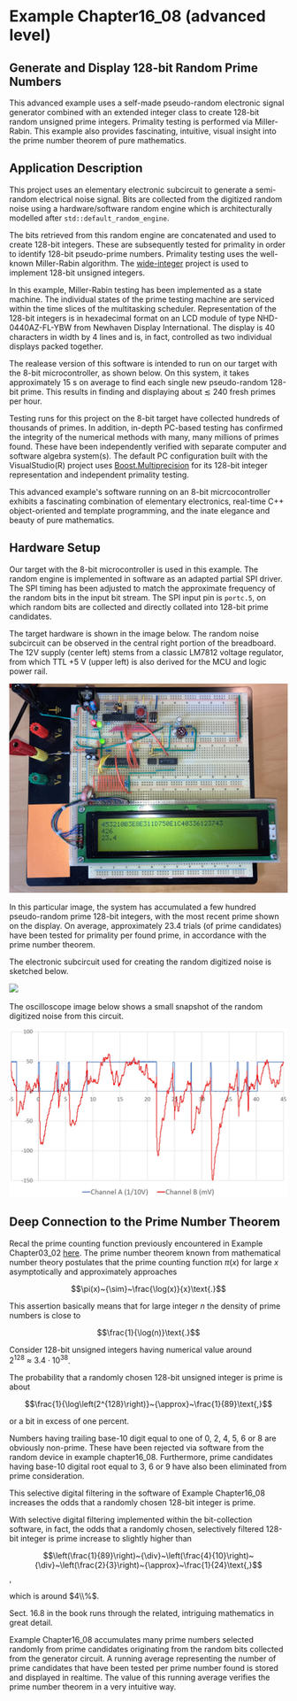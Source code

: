 # Example Chapter16_08 (advanced level)
## Generate and Display 128-bit Random Prime Numbers

This advanced example uses a self-made pseudo-random electronic
signal generator combined with an extended integer class
to create 128-bit random unsigned prime integers.
Primality testing is performed via Miller-Rabin.
This example also provides fascinating, intuitive,
visual insight into the prime number theorem
of pure mathematics.

## Application Description

This project uses an elementary electronic subcircuit
to generate a semi-random electrical noise signal.
Bits are collected from the digitized random noise
using a hardware/software random engine
which is architecturally modelled after `std::default_random_engine`.

The bits retrieved from this random engine
are concatenated and used to create 128-bit integers.
These are subsequently tested for primality
in order to identify 128-bit pseudo-prime numbers.
Primality testing uses the well-known Miller-Rabin algorithm.
The [wide-integer](https://github.com/ckormanyos/wide-integer)
project is used to implement 128-bit unsigned integers.

In this example, Miller-Rabin testing has been implemented as a state machine.
The individual states of the prime testing machine are serviced within the
time slices of the multitasking scheduler.
Representation of the 128-bit integers is in hexadecimal format
on an LCD module of type NHD-0440AZ-FL-YBW
from Newhaven Display International. The display
is 40 characters in width by 4 lines and is, in fact,
controlled as two individual displays packed together.

The realease version of this software is intended to run on our target
with the 8-bit microcontroller, as shown below.
On this system, it takes approximately $15~\text{s}$ on average
to find each single new pseudo-random 128-bit prime.
This results in finding and displaying about ${\lesssim}~240$
fresh primes per hour.

Testing runs for this project on the 8-bit target have collected
hundreds of thousands of primes. In addition, in-depth PC-based testing
has confirmed the integrity of the numerical methods
with many, many millions of primes found. These have been independently verified
with separate computer and software algebra system(s).
The default PC configuration built with the VisualStudio(R)
project uses
[Boost.Multiprecision](https://www.boost.org/doc/libs/1_81_0/libs/multiprecision/doc/html/index.html)
for its 128-bit integer representation and independent primality testing.

This advanced example's software running on an 8-bit micrcocontroller
exhibits a fascinating combination of elementary electronics,
real-time C++ object-oriented and template programming,
and the inate elegance and beauty of pure mathematics.

## Hardware Setup

Our target with the 8-bit microcontroller is used in this example.
The random engine is implemented in software as an adapted
partial SPI driver. The SPI timing has been adjusted to match
the approximate frequency of the random bits in the input bit stream.
The SPI input pin is `portc.5`, on which
random bits are collected and directly collated into 128-bit prime candidates.

The target hardware is shown in the image below.
The random noise subcircuit can be observed in the central right portion
of the breadboard. The 12V supply (center left) stems from a classic LM7812
voltage regulator, from which TTL $+5~\text{V}$ (upper left) is also derived for
the MCU and logic power rail.

![](./images/board16_08.jpg)

In this particular image,
the system has accumulated a few hundred pseudo-random prime
128-bit integers, with the most recent prime shown on the display.
On average, approximately $23.4$ trials (of prime candidates)
have been tested for primality per found prime, in accordance
with the prime number theorem.

The electronic subcircuit used for creating the random digitized noise
is sketched below.

![](./images/circuit16_08.svg)

The oscilloscope image below shows a small snapshot
of the random digitized noise from this circuit.

![](./images/signal16_08.jpg)

## Deep Connection to the Prime Number Theorem

Recal the prime counting function
previously encountered in Example Chapter03_02
[here](https://github.com/ckormanyos/real-time-cpp/tree/master/examples/chapter03_02#prime-counting-function).
The prime number theorem known from mathematical number theory
postulates that the prime counting function $\pi(x)$ for large $x$
asymptotically and approximately approaches

$$\pi(x)~{\sim}~\frac{\log(x)}{x}\text{.}$$

This assertion basically means that
for large integer $n$ the density of prime numbers is close to

$$\frac{1}{\log(n)}\text{.}$$

Consider 128-bit unsigned integers having numerical value around
$2^{128}~{\approx}~{3.4}{\cdot}10^{38}$.

The probability that a randomly chosen 128-bit unsigned integer is prime is about

$$\frac{1}{\log\left(2^{128}\right)}~{\approx}~\frac{1}{89}\text{,}$$

or a bit in excess of one percent.

Numbers having trailing base-10 digit equal to one of
$0$, $2$, $4$, $5$, $6$ or $8$
are obviously non-prime. These have been rejected via software
from the random device in example chapter16_08.
Furthermore, prime candidates having base-10 digital root
equal to $3$, $6$ or $9$ have also been eliminated from prime consideration.

This selective digital filtering in the software of Example Chapter16_08
increases the odds that a randomly chosen
128-bit integer is prime.

With selective digital filtering implemented within
the bit-collection software, in fact,
the odds that a randomly chosen, selectively filtered
128-bit integer is prime increase to slightly higher than

$$\left(\frac{1}{89}\right)~{\div}~\left(\frac{4}{10}\right)~{\div}~\left(\frac{2}{3}\right)~{\approx}~\frac{1}{24}\text{,}$$,

which is around $4\\%$.

Sect. 16.8 in the book runs through
the related, intriguing mathematics in great detail.

Example Chapter16_08 accumulates many prime numbers
selected randomly from prime candidates originating from the random bits
collected from the generator circuit.
A running average representing the number of prime candidates
that have been tested per prime number found is stored
and displayed in realtime. The value of this running average
verifies the prime number theorem in a very intuitive way.
